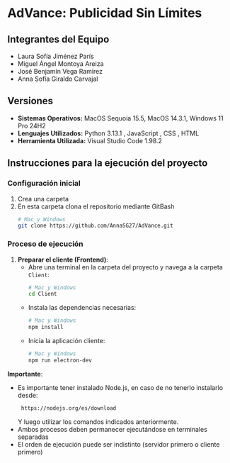 # AdVance: Publicidad Sin Límites
## Integrantes del Equipo
 - Laura Sofía Jiménez París
 - Miguel Ángel Montoya Areiza
 - José Benjamín Vega Ramírez
 - Anna Sofía Giraldo Carvajal
## Versiones
 - **Sistemas Operativos:** MacOS Sequoia 15.5, MacOS 14.3.1, Windows 11 Pro 24H2
 - **Lenguajes Utilizados:** Python 3.13.1 , JavaScript , CSS , HTML
 - **Herramienta Utilizada:** Visual Studio Code 1.98.2  
 
## Instrucciones para la ejecución del proyecto

### Configuración inicial
1. Crea una carpeta
2. En esta carpeta clona el repositorio mediante GitBash
   ```bash
   # Mac y Windows
   git clone https://github.com/AnnaSG27/AdVance.git
   ```

### Proceso de ejecución 

1. **Preparar el cliente (Frontend)**:
   - Abre una terminal en la carpeta del proyecto y navega a la carpeta `Client`:
     ```bash
     # Mac y Windows 
     cd Client
     ```
   - Instala las dependencias necesarias:
     ```bash
     # Mac y Windows
     npm install
     ```
   - Inicia la aplicación cliente:
     ```bash
     # Mac y Windows
     npm run electron-dev
     ```

**Importante**:
- Es importante tener instalado Node.js, en caso de no tenerlo instalarlo desde:
	```bash
     https://nodejs.org/es/download
     ```
     Y luego utilizar los comandos indicados anteriormente.
- Ambos procesos deben permanecer ejecutándose en terminales separadas
- El orden de ejecución puede ser indistinto (servidor primero o cliente primero)
